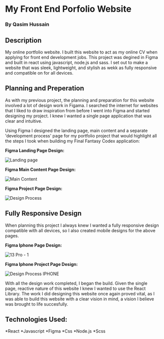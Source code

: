# My Front End Porfolio Website

### By Qasim Hussain

## Description

My online portfolio website. I built this website to act as my online CV when applying for front end development jobs. This project was degined in Figma and built in react using javascript, node.js and sass. I set out to make a website that was sleek, lightweight, and stylish as wekk as fully responsive and compatible on for all devices.

## Planning and Preperation

As with my previous project, the planning and preparation for this website involved a lot of design work in Figama. I searched the internet for websites that I liked to draw inspiration from before I went into Figma and started designing my project. I knew I wanted a single page application that was clear and intuitive.

Using Figma I designed the landing page, main content and a separate 'development process' page for my portfolio project that would highlight all the steps I took when building my Final Fantasy Codex application:

**Figma Landing Page Design:**

![Landing page](https://user-images.githubusercontent.com/98174866/159034620-fa636819-8e52-4b8e-af77-024402731aed.jpg)


**Figma Main Content Page Design:**

![Main Content](https://user-images.githubusercontent.com/98174866/159034957-cdb302e2-1ef1-4264-9b02-2312e487b3e0.jpg)


**Figma Project Page Design:**

![Design Process](https://user-images.githubusercontent.com/98174866/159035151-eb73e5a3-4a47-4865-aa67-f888610e3c0f.jpg)


## Fully Responsive Design

When planning this project I always knew I wanted a fully responsive design compatible with all devices, so I also created mobile designs for the above pages.

**Figma Iphone Page Design:**

![13 Pro - 1](https://user-images.githubusercontent.com/98174866/159035532-72a37bad-42f3-47a3-9f40-e0b69f25c166.jpg)


**Figma Iphone Project Page Design:**

![Design Process IPHONE](https://user-images.githubusercontent.com/98174866/159035597-8e3d0536-908e-4463-be83-dd32661bb8dc.jpg)

With all the design work completed, I began the build. Given the single page, reactive nature of this website I knew I wanted to use the React Library. The work I did designing this website once again proved vital, as I was able to build this website with a clear vision in mind, a vision I believe was brought to life succesfully.

## Technologies Used:

*React
*Javascript
*Figma
*Css
*Node.js
*Scss
